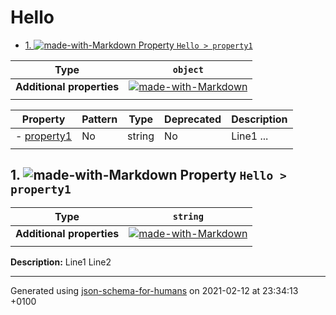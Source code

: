 # Hello

- [1. ![made-with-Markdown](https://img.shields.io/badge/Optional-yellow) Property `Hello > property1`](#property1)

| Type | `object` |
| ---- | --- |
| **Additional properties** |[![made-with-Markdown](https://img.shields.io/badge/Any%20type-allowed-green)](# "Additional Properties of any type are allowed.")|
|  |  |

| Property | Pattern | Type | Deprecated | Description |
| -------- | ------- | ---- | ---------- | ----------- |
|-  [property1](#property1)|No|string|No|Line1 ...|
|  |  |  |  |  |

## <a name="property1"></a>1. ![made-with-Markdown](https://img.shields.io/badge/Optional-yellow) Property `Hello > property1`

| Type | `string` |
| ---- | --- |
| **Additional properties** |[![made-with-Markdown](https://img.shields.io/badge/Any%20type-allowed-green)](# "Additional Properties of any type are allowed.")|
|  |  |

**Description:** Line1
Line2

----------------------------------------------------------------------------------------------------------------------------
Generated using [json-schema-for-humans](https://github.com/coveooss/json-schema-for-humans) on 2021-02-12 at 23:34:13 +0100
